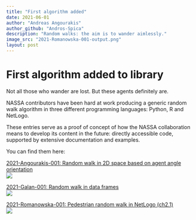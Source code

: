 ```yaml
---
title: "First algorithm added"
date: 2021-06-01
author: "Andreas Angourakis"
author_github: "Andros-Spica"
description: "Random walks: the aim is to wander aimlessly."
image_src: "2021-Romanowska-001-output.png"
layout: post
---
```

# First algorithm added to library
Not all those who wander are lost. But these agents definitely are.

NASSA contributors have been hard at work producing a generic random walk algorithm in three different programming languages: Python, R and NetLogo. 

These entries serve as a proof of concept of how the NASSA collaboration means to develop its content in the future: directly accessible code, supported by extensive documentation and examples.

You can find them here:

<p>
    <a href="https://github.com/Archaeology-ABM/NASSA-modules/tree/main/2021-Angourakis-001" target="_blank">2021-Angourakis-001: Random walk in 2D space based on agent angle orientation</a>
    <br>
    <img src="https://github.com/Archaeology-ABM/NASSA-modules/raw/main/2021-Angourakis-001/python_implementation/documentation/randomWalk_v01_plot.png"/>
</p>

<p>
    <a href="https://github.com/Archaeology-ABM/NASSA-modules/tree/main/2021-Galan-001" target="_blank">2021-Galan-001: Random walk in data frames</a>
    <br>
    <img src="https://github.com/Archaeology-ABM/NASSA-modules/raw/main/2021-Galan-001/r_implementation/2D-Random-walk_files/figure-html/sequential-2Dcontinuous-1.png"/>
</p>

<p>
    <a href="https://github.com/Archaeology-ABM/NASSA-modules/tree/main/2021-Romanowska-001" target="_blank">2021-Romanowska-001: Pedestrian random walk in NetLogo (ch2.1)</a>
    <br>
    <img src="https://github.com/Archaeology-ABM/NASSA-modules/raw/main/2021-Romanowska-001/netlogo_implementation/documentation/ch2.1_pedestrian%20interface.png"/>
</p>
